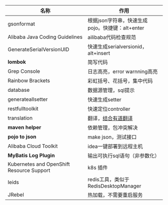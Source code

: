 | 名称  | 作用  |
| ------------ | ------------ |
| gsonformat  |  根据json字符串，快速生成pojo。快捷键：alt+enter |
| Alibaba Java Coding Guidelines | ailibaba代码检查规范  |
| GenerateSerialVersionUID | 快速生成serialversionid，alt+insert |
| **lombok** | 简写代码 |
| Grep Console | 日志高亮，error warnning高亮
| Rainbow Brackets | 彩虹括号、花括号，集中代码
| database | 数据源管理，sql提示
| generateallsetter | 快速生成setter
| restfulltoolkit | 快速定位controller
| translation | 翻译，[结合有道翻译](https://www.cnblogs.com/a8457013/p/7814279.html)|
| **maven helper** | 依赖管理，包冲突解决 |
| **pojo to json** | make json，测试接口
| Alibaba Cloud Toolkit | idea一键部署到远程主机 |
| **MyBatis Log Plugin** | 输出可执行sql语句（非参数化）|
| Kubernetes and OpenShift Resource Support | k8s 插件 |
| Ieids | redis工具，类似于 RedisDesktopManager |
| JRebel | 热加载，不需要重启服务 | 
